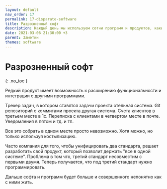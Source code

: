 ```yaml
---
layout: default
nav_order: 17
permalink: 17-disparate-software
title: Разрозненный софт
description: Каждый день мы используем сотни программ и продуктов, какие-то из них решают небольшие задачи, а какие-то целый комплекс задач
date: 2021-03-06 21:30:00 +3
parent: Заметки
themes: software
---
```


# Разрозненный софт
{: .no_toc }

Редкий продукт имеет возможность к расширению функциональности и интеграции с другими программами.

Трекер задач, в котором ставятся задачи проекта отельная система. Git репозиторий с коммитами проекта другая система.
Счета клиентов в третьем месте в 1c. Переписка с клиентами в четвертом месте в почте. Уведомления в пятом и тд. и тп.

Все это собрать в одном месте просто невозможно. Хотя можно, но только используя костылизацию.

Часто компания для того, чтобы унифицировать два стандарта, решает разработать свой продукт, который позволит держать
"все в одной системе". Проблема в том что, третий стандарт несовместим с первыми двумя.
Теперь получается, что под третий стандарт нужно программировать.

Дальше софта и программ будет больше и совершенного непонятно как с ними жить.